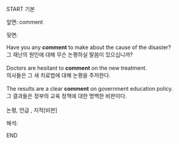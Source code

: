 START
기본

앞면:
comment


뒷면:
<div>Have you any <b>comment</b> to make about the cause of the disaster? </div><div>그 재난의 원인에 대해 무슨 논평하실 말씀이 있으십니까?</div><div><br></div><div><div>Doctors are hesitant to <strong>comment</strong> on the new treatment. </div><div><div>의사들은 그 새 치료법에 대해 논평을 주저한다.</div></div></div><div><br></div><div><div>The results are a clear <b>comment</b> on government education policy. </div><div>그 결과들은 정부의 교육 정책에 대한 명백한 비판이다.</div></div><div><br></div><div>논평, 언급 , 지적[비판]<br></div>


해석:

END